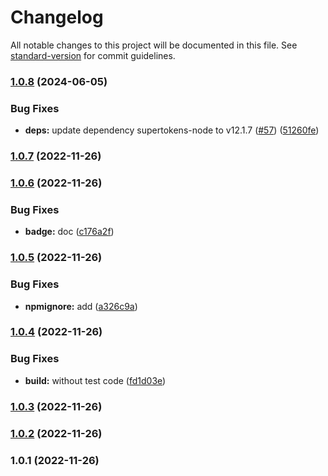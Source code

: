 # Changelog

All notable changes to this project will be documented in this file. See [standard-version](https://github.com/conventional-changelog/standard-version) for commit guidelines.

### [1.0.8](https://github.com/eunchurn/supertokens-naver-provider/compare/v1.0.7...v1.0.8) (2024-06-05)


### Bug Fixes

* **deps:** update dependency supertokens-node to v12.1.7 ([#57](https://github.com/eunchurn/supertokens-naver-provider/issues/57)) ([51260fe](https://github.com/eunchurn/supertokens-naver-provider/commit/51260fe2cd911241553b8f43ff669f717fb05b24))

### [1.0.7](https://github.com/eunchurn/supertokens-naver-provider/compare/v1.0.6...v1.0.7) (2022-11-26)

### [1.0.6](https://github.com/eunchurn/supertokens-naver-provider/compare/v1.0.5...v1.0.6) (2022-11-26)


### Bug Fixes

* **badge:** doc ([c176a2f](https://github.com/eunchurn/supertokens-naver-provider/commit/c176a2f002e6569068bf552d68c6084d03053ed4))

### [1.0.5](https://github.com/eunchurn/supertokens-naver-provider/compare/v1.0.4...v1.0.5) (2022-11-26)


### Bug Fixes

* **npmignore:** add ([a326c9a](https://github.com/eunchurn/supertokens-naver-provider/commit/a326c9a0d60b6779c4deee8d4c49ece83e6b14fe))

### [1.0.4](https://github.com/eunchurn/supertokens-naver-provider/compare/v1.0.3...v1.0.4) (2022-11-26)


### Bug Fixes

* **build:** without test code ([fd1d03e](https://github.com/eunchurn/supertokens-naver-provider/commit/fd1d03ec9f804e5276b402469481b9c0d81d0d8e))

### [1.0.3](https://github.com/eunchurn/supertokens-naver-provider/compare/v1.0.2...v1.0.3) (2022-11-26)

### [1.0.2](https://github.com/eunchurn/supertokens-naver-provider/compare/v1.0.1...v1.0.2) (2022-11-26)

### 1.0.1 (2022-11-26)
